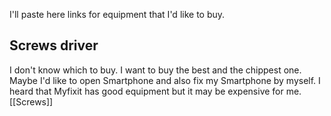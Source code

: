 I'll paste here links for equipment that I'd like to buy.

## Screws driver
I don't know which to buy.
I want to buy the best and the chippest one. Maybe I'd like to open Smartphone and also fix my Smartphone by myself.
I heard that Myfixit has good equipment but it may be expensive for me.
[[Screws]]

